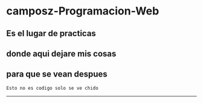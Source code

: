 # camposz-Programacion-Web
Es el lugar de practicas 
--- 
donde aqui dejare mis cosas
---
para que se vean despues
---
```
Esto no es codigo solo se ve chido
```
---